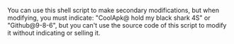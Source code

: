 You can use this shell script to make secondary modifications, but when modifying, 
you must indicate: "CoolApk@ hold my black shark 4S" or "Github@9-8-6", 
but you can't use the source code of this script to modify it without indicating or selling it.

